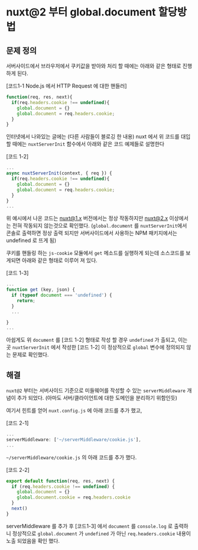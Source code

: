 # nuxt@2 부터 global.document 할당방법


## 문제 정의
서버사이드에서 브라우저에서 쿠키값을 받아와 처리 할 때에는 아래와 같은 형태로 진행하게 된다.

[코드1-1 Node.js 에서 HTTP Request 에 대한 핸들러]
```JavaScript
function(req, res, next){
  if(req.headers.cookie !== undefined){
    global.document = {}
    global.document = req.headers.cookie;
  }
}
```

인터넷에서 나와있는 글에는 (다른 사람들이 블로깅 한 내용) nuxt 에서 위 코드를 대입 할 때에는 `nuxtServerInit` 함수에서 아래와 같은 코드 예제들로 설명한다

[코드 1-2]
```JavaScript
...
async nuxtServerInit(context, { req }) {
  if(req.headers.cookie !== undefined){
    global.document = {}
    global.document = req.headers.cookie;
  } 
}
...
```

위 예시에서 나온 코드는 nuxt@1.x 버전에서는 정상 작동하지만 nuxt@2.x 이상에서는 전혀 작동되지 않는것으로 확인했다. (`global.document` 를 `nuxtServerInit`에서 콘솔로 출력하면 정상 출력 되지만 서버사이드에서 사용하는 NPM 패키지에서는 undefined 로 뜨게 됨)

쿠키를 핸들링 하는 `js-cookie` 모듈에서 `get` 메소드를 실행하게 되는데 소스코드를 보게되면 아래와 같은 형태로 이루어 져 있다.

[코드 1-3]
```JavaScript
...
function get (key, json) {
  if (typeof document === 'undefined') {
    return;
  }
  ...

}
...
```

아쉽게도 위 `document` 를 [코드 1-2] 형태로 작성 할 경우 `undefined` 가 출되고, 이는 곳 `nuxtServerInit` 에서 작성한 [코드 1-2] 이 정상적으로 `global` 변수에 정의되지 않는 문제로 확인했다.


## 해결

`nuxt@2` 부터는 서버사이드 기준으로 미들웨어를 작성할 수 있는 `serverMiddleware` 개념이 추가 되었다.  (아마도 서버/클라이언트에 대한 도메인을 분리하기 위함인듯)


여기서 힌트를 얻어 `nuxt.config.js` 에 아래 코드를 추가 했고,

[코드 2-1]
```JavaScript
...
serverMiddleware: ['~/serverMiddleware/cookie.js'],
...
```


`~/serverMiddleware/cookie.js` 의 아래 코드를 추가 했다.

[코드 2-2]
```JavaScript
export default function(req, res, next) {
  if (req.headers.cookie !== undefined) {
    global.document = {}
    global.document.cookie = req.headers.cookie
  }
  next()
}
```

serverMiddleware 를 추가 후 [코드1-3] 에서 `document` 를 `console.log` 로 출력하니 정상적으로 `global.document` 가 `undefined` 가 아닌 `req.headers.cookie` 내용이 노출 되었음을 확인 했다.